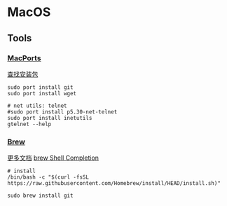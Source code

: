 # MacOS

## Tools

### [MacPorts][1]

[查找安装包][2]

```
sudo port install git
sudo port install wget

# net utils: telnet
#sudo port install p5.30-net-telnet
sudo port install inetutils
gtelnet --help
```

[1]: https://www.macports.org/ "MacPorts Home"
[2]: https://ports.macports.org/ "包管理"

### [Brew][11]

[更多文档][12]
[brew Shell Completion](https://docs.brew.sh/Shell-Completion)

```
# install
/bin/bash -c "$(curl -fsSL https://raw.githubusercontent.com/Homebrew/install/HEAD/install.sh)"

sudo brew install git
```

[11]: https://brew.sh/zh-cn/
[12]: https://docs.brew.sh/ "更多文档"

